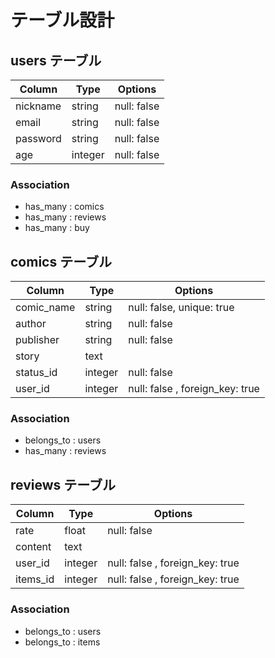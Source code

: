 # テーブル設計

## users テーブル

| Column              | Type    | Options     |
| ------------------- | ------- | ----------- |
| nickname            | string  | null: false |
| email               | string  | null: false |
| password            | string  | null: false |
| age                 | integer | null: false |

### Association

- has_many : comics
- has_many : reviews
- has_many : buy


## comics テーブル

| Column                 | Type    | Options                         |
| ---------------------- | ------- | ------------------------------- |
| comic_name             | string  | null: false, unique: true       |
| author                 | string  | null: false                     |
| publisher              | string  | null: false                     |
| story                  | text    |                                 |
| status_id              | integer | null: false                     |
| user_id                | integer | null: false , foreign_key: true |

### Association

- belongs_to : users 
- has_many   : reviews



## reviews テーブル

| Column              | Type    | Options                         |
| ------------------- | ------- | ------------------------------- |
| rate                | float   | null: false                     |
| content             | text    |                                 |
| user_id             | integer | null: false , foreign_key: true |
| items_id            | integer | null: false , foreign_key: true |

### Association

- belongs_to : users 
- belongs_to : items
